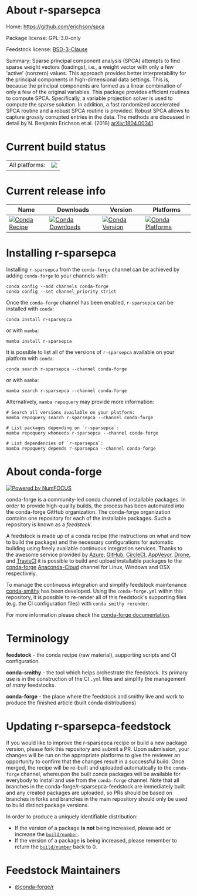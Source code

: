 About r-sparsepca
=================

Home: https://github.com/erichson/spca

Package license: GPL-3.0-only

Feedstock license: [BSD-3-Clause](https://github.com/conda-forge/r-sparsepca-feedstock/blob/main/LICENSE.txt)

Summary: Sparse principal component analysis (SPCA) attempts to find sparse weight vectors (loadings), i.e., a weight vector with only a few 'active' (nonzero) values. This approach provides better interpretability for the principal components in high-dimensional data settings. This is, because the principal components are formed as a linear combination of only a few of the original variables. This package provides efficient routines to compute SPCA. Specifically, a variable projection solver is used to compute the sparse solution. In addition, a fast randomized accelerated SPCA routine and a robust SPCA routine is provided. Robust SPCA allows to capture grossly corrupted entries in the data. The methods are discussed in detail by N. Benjamin Erichson et al. (2018) <arXiv:1804.00341>.

Current build status
====================


<table><tr><td>All platforms:</td>
    <td>
      <a href="https://dev.azure.com/conda-forge/feedstock-builds/_build/latest?definitionId=9757&branchName=main">
        <img src="https://dev.azure.com/conda-forge/feedstock-builds/_apis/build/status/r-sparsepca-feedstock?branchName=main">
      </a>
    </td>
  </tr>
</table>

Current release info
====================

| Name | Downloads | Version | Platforms |
| --- | --- | --- | --- |
| [![Conda Recipe](https://img.shields.io/badge/recipe-r--sparsepca-green.svg)](https://anaconda.org/conda-forge/r-sparsepca) | [![Conda Downloads](https://img.shields.io/conda/dn/conda-forge/r-sparsepca.svg)](https://anaconda.org/conda-forge/r-sparsepca) | [![Conda Version](https://img.shields.io/conda/vn/conda-forge/r-sparsepca.svg)](https://anaconda.org/conda-forge/r-sparsepca) | [![Conda Platforms](https://img.shields.io/conda/pn/conda-forge/r-sparsepca.svg)](https://anaconda.org/conda-forge/r-sparsepca) |

Installing r-sparsepca
======================

Installing `r-sparsepca` from the `conda-forge` channel can be achieved by adding `conda-forge` to your channels with:

```
conda config --add channels conda-forge
conda config --set channel_priority strict
```

Once the `conda-forge` channel has been enabled, `r-sparsepca` can be installed with `conda`:

```
conda install r-sparsepca
```

or with `mamba`:

```
mamba install r-sparsepca
```

It is possible to list all of the versions of `r-sparsepca` available on your platform with `conda`:

```
conda search r-sparsepca --channel conda-forge
```

or with `mamba`:

```
mamba search r-sparsepca --channel conda-forge
```

Alternatively, `mamba repoquery` may provide more information:

```
# Search all versions available on your platform:
mamba repoquery search r-sparsepca --channel conda-forge

# List packages depending on `r-sparsepca`:
mamba repoquery whoneeds r-sparsepca --channel conda-forge

# List dependencies of `r-sparsepca`:
mamba repoquery depends r-sparsepca --channel conda-forge
```


About conda-forge
=================

[![Powered by
NumFOCUS](https://img.shields.io/badge/powered%20by-NumFOCUS-orange.svg?style=flat&colorA=E1523D&colorB=007D8A)](https://numfocus.org)

conda-forge is a community-led conda channel of installable packages.
In order to provide high-quality builds, the process has been automated into the
conda-forge GitHub organization. The conda-forge organization contains one repository
for each of the installable packages. Such a repository is known as a *feedstock*.

A feedstock is made up of a conda recipe (the instructions on what and how to build
the package) and the necessary configurations for automatic building using freely
available continuous integration services. Thanks to the awesome service provided by
[Azure](https://azure.microsoft.com/en-us/services/devops/), [GitHub](https://github.com/),
[CircleCI](https://circleci.com/), [AppVeyor](https://www.appveyor.com/),
[Drone](https://cloud.drone.io/welcome), and [TravisCI](https://travis-ci.com/)
it is possible to build and upload installable packages to the
[conda-forge](https://anaconda.org/conda-forge) [Anaconda-Cloud](https://anaconda.org/)
channel for Linux, Windows and OSX respectively.

To manage the continuous integration and simplify feedstock maintenance
[conda-smithy](https://github.com/conda-forge/conda-smithy) has been developed.
Using the ``conda-forge.yml`` within this repository, it is possible to re-render all of
this feedstock's supporting files (e.g. the CI configuration files) with ``conda smithy rerender``.

For more information please check the [conda-forge documentation](https://conda-forge.org/docs/).

Terminology
===========

**feedstock** - the conda recipe (raw material), supporting scripts and CI configuration.

**conda-smithy** - the tool which helps orchestrate the feedstock.
                   Its primary use is in the construction of the CI ``.yml`` files
                   and simplify the management of *many* feedstocks.

**conda-forge** - the place where the feedstock and smithy live and work to
                  produce the finished article (built conda distributions)


Updating r-sparsepca-feedstock
==============================

If you would like to improve the r-sparsepca recipe or build a new
package version, please fork this repository and submit a PR. Upon submission,
your changes will be run on the appropriate platforms to give the reviewer an
opportunity to confirm that the changes result in a successful build. Once
merged, the recipe will be re-built and uploaded automatically to the
`conda-forge` channel, whereupon the built conda packages will be available for
everybody to install and use from the `conda-forge` channel.
Note that all branches in the conda-forge/r-sparsepca-feedstock are
immediately built and any created packages are uploaded, so PRs should be based
on branches in forks and branches in the main repository should only be used to
build distinct package versions.

In order to produce a uniquely identifiable distribution:
 * If the version of a package **is not** being increased, please add or increase
   the [``build/number``](https://docs.conda.io/projects/conda-build/en/latest/resources/define-metadata.html#build-number-and-string).
 * If the version of a package **is** being increased, please remember to return
   the [``build/number``](https://docs.conda.io/projects/conda-build/en/latest/resources/define-metadata.html#build-number-and-string)
   back to 0.

Feedstock Maintainers
=====================

* [@conda-forge/r](https://github.com/conda-forge/r/)

